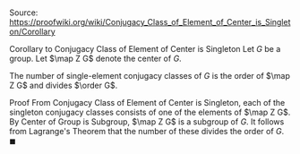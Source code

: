 # 

Source: https://proofwiki.org/wiki/Conjugacy_Class_of_Element_of_Center_is_Singleton/Corollary

Corollary to Conjugacy Class of Element of Center is Singleton
Let $G$ be a group.
Let $\map Z G$ denote the center of $G$.

The number of single-element conjugacy classes of $G$ is the order of $\map Z G$ and divides $\order G$.


Proof
From Conjugacy Class of Element of Center is Singleton, each of the singleton conjugacy classes consists of one of the elements of $\map Z G$.
By Center of Group is Subgroup, $\map Z G$ is a subgroup of $G$.
It follows from Lagrange's Theorem that the number of these divides the order of $G$.
$\blacksquare$





